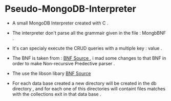 # Pseudo-MongoDB-Interpreter
- A small MongoDB Interpreter created with C .

- The interpreter don't parse all the grammair given in the file : MongbBNF .

- It's can specialy execute the CRUD  queries with a multiple key : value .

- The BNF is taken from :
<a href="https://github.com/mongodb-js/mongodb-language-model/blob/master/docs/bnf.md">BNF Source </a>
, i mad some changes to that BNF in order to make Non-recursive Predective parser .

- The  use the libson libary  <a href="https://github.com/mongodb/libbson">BNF Source </a>

- For each data base created a new directory will be created in the db directory , and for each one of this directories will containt files matches with the collections exit in that data base .
